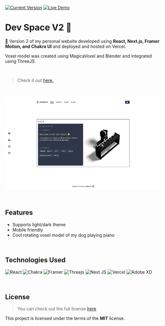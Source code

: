 [![Current Version](https://img.shields.io/badge/version-2.0.0-B7A57A.svg?label=Version&style=flat-square)](https://github.com/jonyu96/dev-space-v2) [![Live Demo](https://img.shields.io/badge/demo-online-green.svg?label=Demo&style=flat-square)](https://jonathanyu.me)

# Dev Space V2 🤖

🤖 Version 2 of my personal website developed using **React, Next.js, Framer Motion, and Chakra UI** and deployed and hosted on Vercel.

Voxel model was created using MagicaVoxel and Blender and integrated using ThreeJS. 

<br>

>  Check it out [here.](https://jonathanyu.me)

<br>

<img src="public/images/screenshot.png?raw=true" height="300"> <br>

<br>

## Features
- Supports light/dark theme
- Mobile friendly
- Cool rotating voxel model of my dog playing piano

<br>

## Technologies Used

![React](https://img.shields.io/badge/react-%2320232a.svg?style=for-the-badge&logo=react&logoColor=%2361DAFB)
![Chakra](https://img.shields.io/badge/chakra-%234ED1C5.svg?style=for-the-badge&logo=chakraui&logoColor=white)
![Framer](https://img.shields.io/badge/Framer-black?style=for-the-badge&logo=framer&logoColor=blue)
![Threejs](https://img.shields.io/badge/threejs-black?style=for-the-badge&logo=three.js&logoColor=white)
![Next JS](https://img.shields.io/badge/Next-black?style=for-the-badge&logo=next.js&logoColor=white)
![Vercel](https://img.shields.io/badge/vercel-%23000000.svg?style=for-the-badge&logo=vercel&logoColor=white)
![Adobe XD](https://img.shields.io/badge/Adobe%20XD-470137?style=for-the-badge&logo=Adobe%20XD&logoColor=#FF61F6)

<br>

## License

>You can check out the full license [here](https://github.com/jonyu96/dev-space-v2/blob/main/README.md)

This project is licensed under the terms of the **MIT** license.